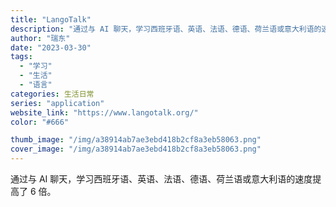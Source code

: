 ```yaml
---
title: "LangoTalk"
description: "通过与 AI 聊天，学习西班牙语、英语、法语、德语、荷兰语或意大利语的速度提高了 6 倍。 "
author: "瑞东"
date: "2023-03-30"
tags:
  - "学习"
  - "生活"
  - "语言"
categories: 生活日常
series: "application"
website_link: "https://www.langotalk.org/"
color: "#666"

thumb_image: "/img/a38914ab7ae3ebd418b2cf8a3eb58063.png"
cover_image: "/img/a38914ab7ae3ebd418b2cf8a3eb58063.png"
---
```


通过与 AI 聊天，学习西班牙语、英语、法语、德语、荷兰语或意大利语的速度提高了 6 倍。 